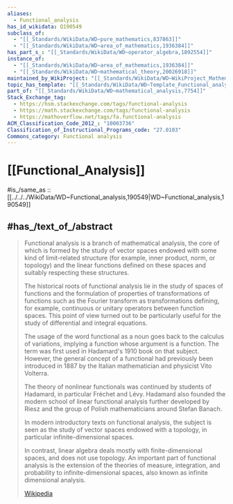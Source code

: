 ```yaml
---
aliases:
  - Functional_analysis
has_id_wikidata: Q190549
subclass_of:
  - "[[_Standards/WikiData/WD~pure_mathematics,837863]]"
  - "[[_Standards/WikiData/WD~area_of_mathematics,1936384]]"
has_part_s_: "[[_Standards/WikiData/WD~operator_algebra,1892554]]"
instance_of:
  - "[[_Standards/WikiData/WD~area_of_mathematics,1936384]]"
  - "[[_Standards/WikiData/WD~mathematical_theory,20026918]]"
maintained_by_WikiProject: "[[_Standards/WikiData/WD~WikiProject_Mathematics,8487137]]"
topic_has_template: "[[_Standards/WikiData/WD~Template_Functional_analysis,20367560]]"
part_of: "[[_Standards/WikiData/WD~mathematical_analysis,7754]]"
Stack_Exchange_tag:
  - https://hsm.stackexchange.com/tags/functional-analysis
  - https://math.stackexchange.com/tags/functional-analysis
  - https://mathoverflow.net/tags/fa.functional-analysis
ACM_Classification_Code_2012_: "10003736"
Classification_of_Instructional_Programs_code: "27.0103"
Commons_category: Functional analysis
---
```


# [[Functional_Analysis]] 

#is_/same_as :: [[../../../WikiData/WD~Functional_analysis,190549|WD~Functional_analysis,190549]] 

## #has_/text_of_/abstract 

> Functional analysis is a branch of mathematical analysis, 
> the core of which is formed by the study of vector spaces 
> endowed with some kind of limit-related structure (for example, inner product, norm, or topology) 
> and the linear functions defined on these spaces and suitably respecting these structures. 
> 
> The historical roots of functional analysis lie in the study of spaces of functions 
> and the formulation of properties of transformations of functions such as the Fourier transform 
> as transformations defining, for example, continuous or unitary operators between function spaces. 
> This point of view turned out to be particularly useful for the study of differential and integral equations.
>
> The usage of the word functional as a noun goes back to the calculus of variations, 
> implying a function whose argument is a function. 
> The term was first used in Hadamard's 1910 book on that subject. 
> However, the general concept of a functional had previously been introduced in 1887 
> by the Italian mathematician and physicist Vito Volterra. 
> 
> The theory of nonlinear functionals was continued by students of Hadamard, 
> in particular Fréchet and Lévy. 
> Hadamard also founded the modern school of linear functional analysis 
> further developed by Riesz and the group of Polish mathematicians around Stefan Banach.
>
> In modern introductory texts on functional analysis, 
> the subject is seen as the study of vector spaces endowed with a topology, 
> in particular infinite-dimensional spaces. 
> 
> In contrast, linear algebra deals mostly with finite-dimensional spaces, and does not use topology. 
> An important part of functional analysis is 
> the extension of the theories of measure, integration, and probability to infinite-dimensional spaces, 
> also known as infinite dimensional analysis.
>
> [Wikipedia](https://en.wikipedia.org/wiki/Functional%20analysis) 

